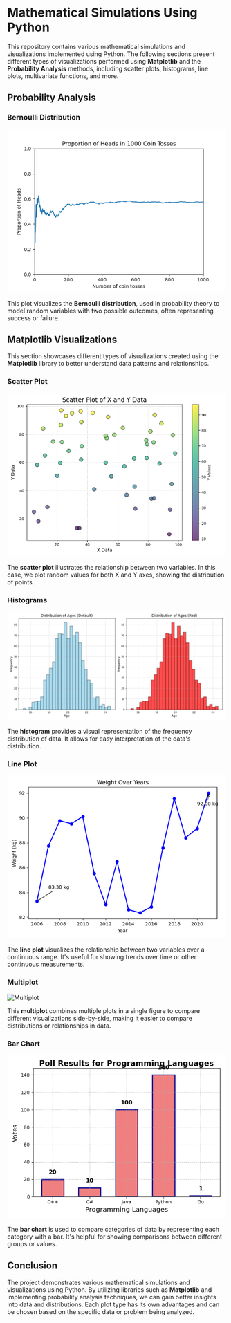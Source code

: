# Mathematical Simulations Using Python

This repository contains various mathematical simulations and visualizations implemented using Python. The following sections present different types of visualizations performed using **Matplotlib** and the **Probability Analysis** methods, including scatter plots, histograms, line plots, multivariate functions, and more.

## Probability Analysis

### Bernoulli Distribution
![Bernoulli Distribution](/Probability/Bernoulli_Distribution.png)

This plot visualizes the **Bernoulli distribution**, used in probability theory to model random variables with two possible outcomes, often representing success or failure.

## Matplotlib Visualizations

This section showcases different types of visualizations created using the **Matplotlib** library to better understand data patterns and relationships.

### Scatter Plot
![Scatter Plot](/Matplotlib/Images/Scatter_Plot.png)

The **scatter plot** illustrates the relationship between two variables. In this case, we plot random values for both X and Y axes, showing the distribution of points.

### Histograms
![Histograms](/Matplotlib/Images/Histograme.png)

The **histogram** provides a visual representation of the frequency distribution of data. It allows for easy interpretation of the data's distribution.

### Line Plot
![Line Plot](/Matplotlib/Images/Line_Plot.png)

The **line plot** visualizes the relationship between two variables over a continuous range. It's useful for showing trends over time or other continuous measurements.

### Multiplot
![Multiplot](/Matplotlib/Images/Multiplot.png)

This **multiplot** combines multiple plots in a single figure to compare different visualizations side-by-side, making it easier to compare distributions or relationships in data.

### Bar Chart
![Bar Chart](/Matplotlib/Images/Bar_Chart.png)

The **bar chart** is used to compare categories of data by representing each category with a bar. It's helpful for showing comparisons between different groups or values.

## Conclusion

The project demonstrates various mathematical simulations and visualizations using Python. By utilizing libraries such as **Matplotlib** and implementing probability analysis techniques, we can gain better insights into data and distributions. Each plot type has its own advantages and can be chosen based on the specific data or problem being analyzed.
